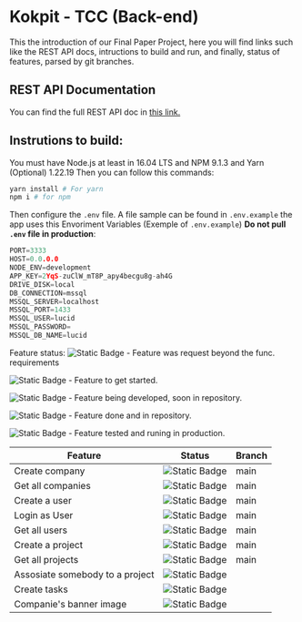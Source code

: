 # Kokpit - TCC (Back-end)
This the introduction of our Final Paper Project, here you will find links such like the REST API docs, intructions to build and run, and finally, status of features, parsed by git branches.

## REST API Documentation
You can find the full REST API doc in [this link.](documentation/README.MD)

## Instrutions to build:
You must have Node.js at least in 16.04 LTS and NPM 9.1.3 and Yarn (Optional) 1.22.19
Then you can follow this commands:
```bash
yarn install # For yarn
npm i # for npm
```

Then configure the `.env` file. A file sample can be found in `.env.example` the app uses this Envoriment Variables (Exemple of `.env.example`) **Do not pull `.env` file in production**:
```c
PORT=3333
HOST=0.0.0.0
NODE_ENV=development
APP_KEY=2YqS-zuClW_mT8P_apy4becgu8g-ah4G
DRIVE_DISK=local
DB_CONNECTION=mssql
MSSQL_SERVER=localhost
MSSQL_PORT=1433
MSSQL_USER=lucid
MSSQL_PASSWORD=
MSSQL_DB_NAME=lucid
```
Feature status:
![Static Badge](https://img.shields.io/badge/Status-Feature%20request-darkmagenta?style=flat-square)  - Feature was request beyond the func. requirements

![Static Badge](https://img.shields.io/badge/Satus-Backlog-white?style=flat-square) - Feature to get started.

![Static Badge](https://img.shields.io/badge/Satus-Doing-yellow?style=flat-square) - Feature being developed, soon in repository.

![Static Badge](https://img.shields.io/badge/Satus-Done-darkgreen?style=flat-square) - Feature done and in repository.

![Static Badge](https://img.shields.io/badge/Satus-Ready-navy?style=flat-square) - Feature tested and runing in production.


|Feature| Status | Branch |
|--|--|--|
| Create company | ![Static Badge](https://img.shields.io/badge/Ready-navy?style=flat-square) | main |
| Get all companies | ![Static Badge](https://img.shields.io/badge/Ready-navy?style=flat-square) | main |
| Create a user | ![Static Badge](https://img.shields.io/badge/Done-darkgreen?style=flat-square) | main |
| Login as User | ![Static Badge](https://img.shields.io/badge/Done-darkgreen?style=flat-square) | main |
| Get all users | ![Static Badge](https://img.shields.io/badge/Done-darkgreen?style=flat-square) | main |
| Create a project | ![Static Badge](https://img.shields.io/badge/Done-darkgreen?style=flat-square) | main |
| Get all projects | ![Static Badge](https://img.shields.io/badge/Done-darkgreen?style=flat-square) | main |
| Assosiate somebody to a project | ![Static Badge](https://img.shields.io/badge/Doing-yellow?style=flat-square) |  |
| Create tasks | ![Static Badge](https://img.shields.io/badge/Doing-yellow?style=flat-square) |  |
| Companie's banner image | ![Static Badge](https://img.shields.io/badge/Feature%20request-darkmagenta?style=flat-square) |  |


